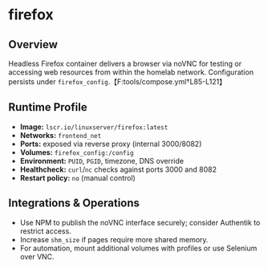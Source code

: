 # firefox

## Overview
Headless Firefox container delivers a browser via noVNC for testing or accessing web resources from within the homelab network. Configuration persists under `firefox_config`.【F:tools/compose.yml†L85-L121】

## Runtime Profile
- **Image:** `lscr.io/linuxserver/firefox:latest`
- **Networks:** `frontend_net`
- **Ports:** exposed via reverse proxy (internal 3000/8082)
- **Volumes:** `firefox_config:/config`
- **Environment:** `PUID`, `PGID`, timezone, DNS override
- **Healthcheck:** `curl`/`nc` checks against ports 3000 and 8082
- **Restart policy:** `no` (manual control)

## Integrations & Operations
- Use NPM to publish the noVNC interface securely; consider Authentik to restrict access.
- Increase `shm_size` if pages require more shared memory.
- For automation, mount additional volumes with profiles or use Selenium over VNC.
